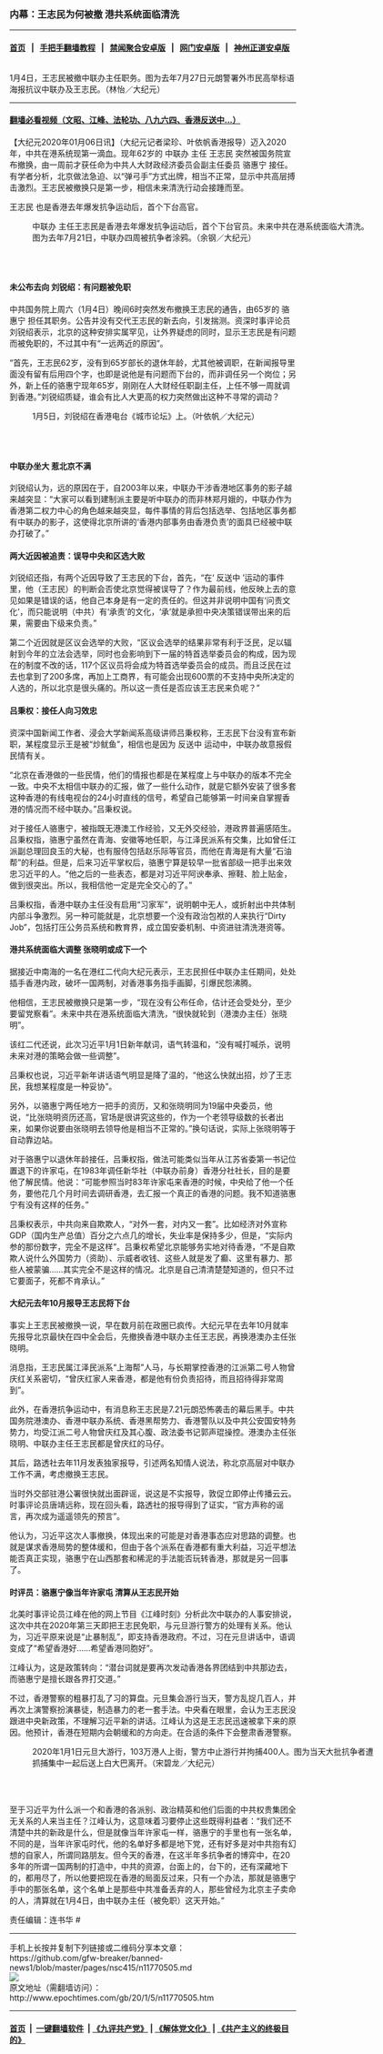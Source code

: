 ### 内幕：王志民为何被撤 港共系统面临清洗
------------------------

#### [首页](https://github.com/gfw-breaker/banned-news1/blob/master/README.md) &nbsp;&nbsp;|&nbsp;&nbsp; [手把手翻墙教程](https://github.com/gfw-breaker/guides/wiki) &nbsp;&nbsp;|&nbsp;&nbsp; [禁闻聚合安卓版](https://github.com/gfw-breaker/bn-android) &nbsp;&nbsp;|&nbsp;&nbsp; [网门安卓版](https://github.com/oGate2/oGate) &nbsp;&nbsp;|&nbsp;&nbsp; [神州正道安卓版](https://github.com/SzzdOgate/update) 



<div><img alt="" class="aligncenter wp-post-image" src="http://i.epochtimes.com/assets/uploads/2020/01/photo_2019-07-27_15-13-06_cut-600x400.jpg"/>
<div class="red16 caption">
 <p>
  1月4日，王志民被撤中联办主任职务。图为去年7月27日元朗警署外市民高举标语海报抗议中联办及王志民。（林怡／大纪元）
 </p>
</div>
</div><hr/>

#### [翻墙必看视频（文昭、江峰、法轮功、八九六四、香港反送中...）](http://167.172.214.107/home.html)

<div><p>
 【大纪元2020年01月06日讯】（大纪元记者梁珍、叶依帆香港报导）迈入2020年，中共在港系统现第一滴血。现年62岁的
 <ok href="http://www.epochtimes.com/gb/tag/%E4%B8%AD%E8%81%94%E5%8A%9E.html">
  中联办
 </ok>
 主任
 <ok href="http://www.epochtimes.com/gb/tag/%E7%8E%8B%E5%BF%97%E6%B0%91.html">
  王志民
 </ok>
 突然被国务院宣布撤换，由一周前才获任命为中共人大财政经济委员会副主任委员
 <ok href="http://www.epochtimes.com/gb/tag/%E9%AA%86%E6%83%A0%E5%AE%81.html">
  骆惠宁
 </ok>
 接任。有学者分析，北京做法急迫、以“弹弓手”方式出牌，相当不正常，显示中共高层搏击激烈。王志民被撤换只是第一步，相信未来清洗行动会接踵而至。
</p>
<p>
 <ok href="http://www.epochtimes.com/gb/tag/%E7%8E%8B%E5%BF%97%E6%B0%91.html">
  王志民
 </ok>
 也是香港去年爆发抗争运动后，首个下台高官。
</p>
<figure class="wp-caption aligncenter" id="attachment_11770516" style="width: 600px">
 <ok href="http://i.epochtimes.com/assets/uploads/2020/01/B08I3459-e1578266125544.jpg">
  <img alt="" class="wp-image-11770516 size-large" src="http://i.epochtimes.com/assets/uploads/2020/01/B08I3459-600x400.jpg"/>
 </ok>
 <br/><figcaption class="wp-caption-text">
  <ok href="http://www.epochtimes.com/gb/tag/%E4%B8%AD%E8%81%94%E5%8A%9E.html">
   中联办
  </ok>
  主任王志民是香港去年爆发抗争运动后，首个下台官员。未来中共在港系统面临大清洗。图为去年7月21日，中联办四周被抗争者涂鸦。（余钢／大纪元）
 </figcaption><br/>
</figure><br/>
<h4>
 未公布去向 刘锐绍：有问题被免职
</h4>
<p>
 中共国务院上周六（1月4日）晚间6时突然发布撤换王志民的通告，由65岁的
 <ok href="http://www.epochtimes.com/gb/tag/%E9%AA%86%E6%83%A0%E5%AE%81.html">
  骆惠宁
 </ok>
 担任其职务。公告并没有交代王志民的新去向，引发揣测。资深时事评论员刘锐绍表示，北京的这种安排实属罕见，让外界疑虑的同时，显示王志民是有问题而被免职的，不过其中有“一远两近的原因”。
</p>
<p>
 “首先，王志民62岁，没有到65岁部长的退休年龄，尤其他被调职，在新闻报导里面没有留有后用四个字，也即是说他是有问题而下台的，而非调任另一个岗位；另外，新上任的骆惠宁现年65岁，刚刚在人大财经任职副主任，上任不够一周就调到香港。”刘锐绍质疑，谁会有比人大更高的权力突然做出这种不寻常的调动？
</p>
<figure class="wp-caption aligncenter" id="attachment_11770526" style="width: 600px">
 <ok href="http://i.epochtimes.com/assets/uploads/2020/01/photo6093588360368073056-e1578266334920.jpg">
  <img alt="" class="size-large wp-image-11770526" src="http://i.epochtimes.com/assets/uploads/2020/01/photo6093588360368073056-600x450.jpg"/>
 </ok>
 <br/><figcaption class="wp-caption-text">
  1月5日，刘锐绍在香港电台《城市论坛》上。（叶依帆／大纪元）
 </figcaption><br/>
</figure><br/>
<h4>
 中联办坐大 惹北京不满
</h4>
<p>
 刘锐绍认为，远的原因在于，自2003年以来，中联办干涉香港地区事务的影子越来越突显：“大家可以看到建制派主要是听中联办的而非林郑月娥的，中联办作为香港第二权力中心的角色越来越突显，每件事情的背后包括选举、包括地区事务都有中联办的影子，这使得北京所讲的‘香港内部事务由香港负责’的面具已经被中联办打破了。”
</p>
<h4>
 两大近因被追责：误导中央和区选大败
</h4>
<p>
 刘锐绍还指，有两个近因导致了王志民的下台，首先，“在‘
 <ok href="http://www.epochtimes.com/gb/tag/%E5%8F%8D%E9%80%81%E4%B8%AD.html">
  反送中
 </ok>
 ’运动的事件里，他（王志民）的判断会否使北京觉得被误导了？作为最前线，他反映上去的意见如果是错误的话，他自己本身是有一定的责任的。但这并非说明中国有‘问责文化’，而只能说明（中共）有‘承责’的文化，‘承’就是承担中央决策错误带出来的后果，需要由下级来负责。”
</p>
<p>
 第二个近因就是区议会选举的大败，“区议会选举的结果非常有利于泛民，足以辐射到今年的立法会选举，同时也会影响到下一届的特首选举委员会的构成，因为现在的制度不改的话，117个区议员将会成为特首选举委员会的成员。而且泛民在过去也拿到了200多席，再加上工商界，有可能会出现600票的不支持中央所决定的人选的，所以北京是很头痛的。所以这一责任是否应该王志民来负呢？”
</p>
<h4>
 吕秉权：接任人向习效忠
</h4>
<p>
 资深中国新闻工作者、浸会大学新闻系高级讲师吕秉权称，王志民下台没有宣布新职，某程度显示王是被“炒鱿鱼”，相信也是因为
 <ok href="http://www.epochtimes.com/gb/tag/%E5%8F%8D%E9%80%81%E4%B8%AD.html">
  反送中
 </ok>
 运动中，中联办故意报假民情有关。
</p>
<p>
 “北京在香港做的一些民情，他们的情报也都是在某程度上与中联办的版本不完全一致。中央不太相信中联办的汇报，做了一些什么动作，就是它额外安装了很多套这种香港的有线电视台的24小时直线的信号，希望自己能够第一时间亲自掌握香港的情况而不经中联办。”吕秉权说。
</p>
<p>
 对于接任人骆惠宁，被指既无港澳工作经验，又无外交经验，港政界普遍感陌生。吕秉权指，骆惠宁虽然在青海、安徽等地任职，与江泽民派系有交集，比如曾任江派副总理回良玉的大秘，也有服侍包括赵乐际等官员，而他在青海是有大量“石油帮”的利益。但是，后来习近平掌权后，骆惠宁算是较早一批省部级一把手出来效忠习近平的人。“他之后的一些表态，都是对习近平阿谀奉承、擦鞋、脸上贴金，做到很突出。所以，我相信他一定是完全交心的了。”
</p>
<p>
 吕秉权指，香港中联办主任没有启用“习家军”，说明朝中无人，或折射出中共体制内部斗争激烈。另一种可能就是，北京想要一个没有政治包袱的人来执行“Dirty Job”，包括打压公务员系统和教育界，成立国安委机制、中资进驻清洗港资等。
</p>
<p>
</p>
<h4>
 港共系统面临大调整 张晓明或成下一个
</h4>
<p>
 据接近中南海的一名在港红二代向大纪元表示，王志民担任中联办主任期间，处处插手香港内政，破坏一国两制，对香港事务指手画脚，引爆民怨沸腾。
</p>
<p>
 他相信，王志民被撤换只是第一步，“现在没有公布任命，估计还会受处分，至少要留党察看”。未来中共在港系统面临大清洗，“很快就轮到（港澳办主任）张晓明”。
</p>
<p>
 该红二代还说，此次习近平1月1日新年献词，语气转温和，“没有喊打喊杀，说明未来对港的策略会做一些调整”。
</p>
<p>
 吕秉权也说，习近平新年讲话语气明显是降了温的，“他这么快就出招，炒了王志民，我想某程度是一种妥协”。
</p>
<p>
 另外，以骆惠宁两任地方一把手的资历，又和张晓明同为19届中央委员，他说，“比张晓明资历还高，官场是很讲究这些的，作为一个老领导级数的长者出来，如果你说要由张晓明去领导他是相当不正常的。”换句话说，实际上张晓明等于自动靠边站。
</p>
<p>
 对于骆惠宁以退休年龄接任，吕秉权指，做法可能类似当年从江苏省委第一书记位置退下的许家屯，在1983年调任新华社（中联办前身）香港分社社长，目的是要他了解民情。他说：“可能参照当时83年许家屯来香港的时候，中央给了他一个任务，要他花几个月时间去调研香港，去汇报一个真正的香港的问题。我不知道骆惠宁有没有这样的任务。”
</p>
<p>
 吕秉权表示，中共向来自欺欺人，“对外一套，对内又一套”。比如经济对外宣称GDP（国内生产总值）百分之六点几的增长，失业率是保持多少，但是，“实际内参的那份数字，完全不是这样”。吕秉权希望北京能够务实地对待香港，“不是自欺欺人说什么外国势力（资助）、示威者收钱、这些人就是发了癫、这里有暴力、那些人被蒙骗……其实完全不是这样的情况。北京是自己清清楚楚知道的，但只不过它要面子，死都不肯承认。”
</p>
<h4>
 大纪元去年10月报导王志民将下台
</h4>
<p>
 事实上王志民被撤换一说，早在数月前在政圈已疯传。大纪元早在去年10月就率先报导北京最快在四中全会后，先撤换香港中联办主任王志民，再换港澳办主任张晓明。
</p>
<p>
 消息指，王志民属江泽民派系“上海帮”人马，与长期掌控香港的江派第二号人物曾庆红关系密切，“曾庆红家人来香港，都是他有份负责招待，而且招待得非常周到”。
</p>
<p>
 此外，在香港抗争运动中，有消息称王志民是7.21元朗恐怖袭击的幕后黑手。中共国务院港澳办、香港中联办系统、香港黑帮势力、香港警队以及中共公安国安特务势力，均受江派二号人物曾庆红及其心腹、政法委书记郭声琨操控。港澳办主任张晓明、中联办主任王志民都是曾庆红的马仔。
</p>
<p>
 其后，路透社去年11月发表独家报导，引述两名知情人说法，称北京高层对中联办工作不满，考虑撤换王志民。
</p>
<p>
 当时外交部驻港公署很快就出面辟谣，说这是不实报导，敦促立即停止传播云云。时事评论员唐靖远称，现在回头看，路透社的报导得到了证实，“官方声称的谣言，再次成为遥遥领先的预言”。
</p>
<p>
 他认为，习近平这次人事撤换，体现出来的可能是对香港事态应对思路的调整。也就是谋求香港局势的整体缓和，但由于各个派系在香港都有重大利益，习近平想法能否真正实现，骆惠宁在山西那套和稀泥的手法能否玩转香港，那就是另一回事了。
</p>
<h4>
 时评员：骆惠宁像当年许家屯 清算从王志民开始
</h4>
<p>
 北美时事评论员江峰在他的网上节目《江峰时刻》分析此次中联办的人事安排说，这次中共在2020年第三天即把王志民免职，与元旦游行警方的处理有关系。他认为，习近平原来说是“止暴制乱”，即支持香港政府。不过，习在元旦讲话中，语调变成了“希望香港好……希望香港同胞好”。
</p>
<p>
 江峰认为，这是政策转向：“潜台词就是要再次发动香港各界团结到中共那边去，而骆惠宁是擅长跟各界打交道。”
</p>
<p>
 不过，香港警察的粗暴打乱了习的算盘。元旦集会游行当天，警方乱捉几百人，并再次上演警察扮演暴徒，制造暴力的老一套手法。中央看在眼里，会认为王志民没跟进中央新政策，不理解习近平新的讲话。江峰认为这是王志民迅速被拿下来的原因。他预计，香港在短期内会朝缓和的方向走。在合适的条件下会整肃香港警察。
</p>
<figure class="wp-caption aligncenter" id="attachment_11770552" style="width: 600px">
 <ok href="http://i.epochtimes.com/assets/uploads/2020/01/photo6082313920892217848-e1578267326557.jpg">
  <img alt="" class="size-large wp-image-11770552" src="http://i.epochtimes.com/assets/uploads/2020/01/photo6082313920892217848-600x399.jpg"/>
 </ok>
 <br/><figcaption class="wp-caption-text">
  2020年1月1日元旦大游行，103万港人上街，警方中止游行并拘捕400人。图为当天大批抗争者遭抓捕集中一起后送上白大巴离开。（宋碧龙／大纪元）
 </figcaption><br/>
</figure><br/>
<p>
 至于习近平为什么派一个和香港的各派别、政治精英和他们后面的中共权贵集团全无关系的人来当主任？江峰认为，这意味着习要停止这些既得利益者：“我们还不清楚中共的新政是什么，但是就像当年许家屯一样，骆惠宁的手里也有一张名单，不同的是，当年许家屯时代，他的名单好多都是地下党，还有好多是对中共抱有幻想的自家人，所谓同路朋友。但今天的香港，在这半年多抗争者的博弈中，在20多年的所谓一国两制的打造中，中共的资源，台面上的，台下的，还有深藏地下的，都用尽了，所以他要把现在香港的局面反过来，只有一个办法，那就是骆惠宁手中的那张名单，这个名单上是那些中共准备丢弃的人，那些曾经为北京主子卖命的人，清算就在1月4日，由中联办主任（被免职）这天开始。”
</p>
<p>
 责任编辑：连书华 #
</p>
</div>
<hr/>
手机上长按并复制下列链接或二维码分享本文章：<br/>
https://github.com/gfw-breaker/banned-news1/blob/master/pages/nsc415/n11770505.md <br/>
<a href='https://github.com/gfw-breaker/banned-news1/blob/master/pages/nsc415/n11770505.md'><img src='https://github.com/gfw-breaker/banned-news1/blob/master/pages/nsc415/n11770505.md.png'/></a> <br/>
原文地址（需翻墙访问）：http://www.epochtimes.com/gb/20/1/5/n11770505.htm


------------------------
#### [首页](https://github.com/gfw-breaker/banned-news1/blob/master/README.md) &nbsp;|&nbsp; [一键翻墙软件](https://github.com/gfw-breaker/nogfw/blob/master/README.md) &nbsp;| [《九评共产党》](https://github.com/gfw-breaker/9ping.md/blob/master/README.md#九评之一评共产党是什么) | [《解体党文化》](https://github.com/gfw-breaker/jtdwh.md/blob/master/README.md) | [《共产主义的终极目的》](https://github.com/gfw-breaker/gczydzjmd.md/blob/master/README.md)


<img src='http://gfw-breaker.win/banned-news/pages/nsc415/n11770505.md' width='0px' height='0px'/>